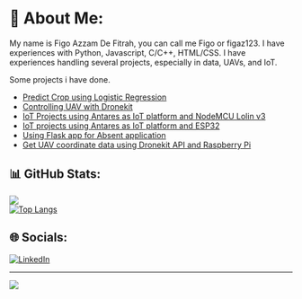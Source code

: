 # 💫 About Me:
My name is Figo Azzam De Fitrah, you can call me Figo or figaz123. I have experiences with Python, Javascript, C/C++, HTML/CSS. I have experiences handling several projects, especially in data, UAVs, and IoT. 

Some projects i have done.
- [Predict Crop using Logistic Regression](https://github.com/figaz123/deploy-crop-predict-spada)
- [Controlling UAV with Dronekit](https://github.com/figaz123/dronekit_console_control)
- [IoT Projects using Antares as IoT platform and NodeMCU Lolin v3](https://github.com/figaz123/LoLin-MQTT-IoT-with-Antares)
- [IoT projects using Antares as IoT platform and ESP32](https://github.com/figaz123/tubesppi)
- [Using Flask app for Absent application](https://github.com/figaz123/absensi2022-openmind)
- [Get UAV coordinate data using Dronekit API and Raspberry Pi](https://github.com/figaz123/mavlink_raspberrypi)

## 📊 GitHub Stats:
![](https://github-readme-stats.vercel.app/api?username=figaz123&theme=codeSTACKr&hide_border=false&include_all_commits=false&count_private=false)</br>
[![Top Langs](https://github-readme-stats.vercel.app/api/top-langs/?username=figaz123&layout=compact&theme=codeSTACKr)](https://github.com/figaz123/github-readme-stats)

## 🌐 Socials:
[![LinkedIn](https://img.shields.io/badge/LinkedIn-%230077B5.svg?logo=linkedin&logoColor=white)](https://www.linkedin.com/in/figo-azzam-de-fitrah-590317138) 

---
[![](https://visitcount.itsvg.in/api?id=figaz123&icon=0&color=0)](https://visitcount.itsvg.in)

